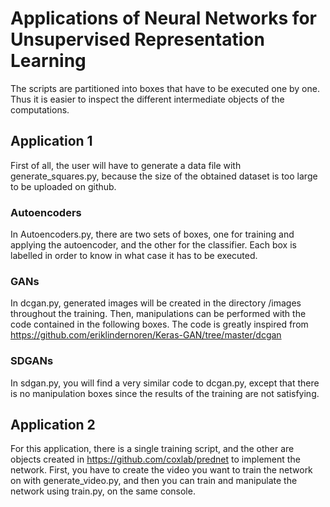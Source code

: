 # Applications of Neural Networks for Unsupervised Representation Learning

The scripts are partitioned into boxes that have to be executed one by one. 
Thus it is easier to inspect the different intermediate objects of the computations.

## Application 1

First of all, the user will have to generate a data file with generate_squares.py, because the size of the obtained
dataset is too large to be uploaded on github.

### Autoencoders

In Autoencoders.py, there are two sets of boxes, one for training and applying the autoencoder, and the other for the classifier. 
Each box is labelled in order to know in what case it has to be executed.

### GANs

In dcgan.py, generated images will be created in the directory /images throughout the training.
Then, manipulations can be performed with the code contained in the following boxes.
The code is greatly inspired from https://github.com/eriklindernoren/Keras-GAN/tree/master/dcgan

### SDGANs

In sdgan.py, you will find a very similar code to dcgan.py, except that there is no manipulation boxes since the results
of the training are not satisfying.

## Application 2

For this application, there is a single training script, and the other are objects created in https://github.com/coxlab/prednet to 
implement the network. First, you have to create the video you want to train the network on with generate_video.py, and then
you can train and manipulate the network using train.py, on the same console.


